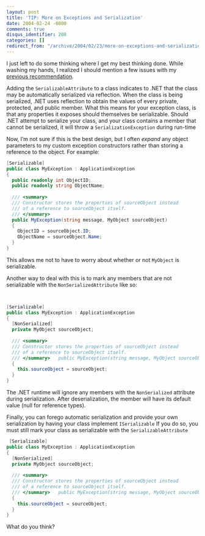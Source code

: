 ```yaml
---
layout: post
title: 'TIP: More on Exceptions and Serialization'
date: 2004-02-24 -0800
comments: true
disqus_identifier: 208
categories: []
redirect_from: "/archive/2004/02/23/more-on-exceptions-and-serialization.aspx/"
---
```


I just left to do some thinking where I get my best thinking done. While
washing my hands, I realized I should mention a few issues with my
[previous
recommendation](http://haacked.com/archive/2004/02/24/decorate-custom-exceptions-with-serializable-attribute.aspx "Decorate custom exceptions with serializable attribute").

Adding the `SerializableAttribute` to a class indicates to .NET that the
class may be automatically serialized via reflection. When the class is
being serialized, .NET uses reflection to obtain the values of every
private, protected, and public member. What this means for your
exception class, is that any properties it exposes should themselves be
serializable. Should .NET attempt to serialize your class, and your
class contains a member that cannot be serialized, it will throw a
`SerializationException` during run-time

Now, I’m not sure if this is the best design, but I often *expand* any
object parameters to my custom exception constructors rather than
storing a reference to the object. For example:

```csharp
[Serializable]
public class MyException : ApplicationException
{
  public readonly int ObjectID;
  public readonly string ObjectName;
    
  /// <summary>   
  /// Constructor stores the properties of sourceObject instead   
  /// of a reference to sourceObject itself.   
  /// </summary>   
  public MyException(string message, MyObject sourceObject)
  {
    ObjectID = sourceObject.ID;
    ObjectName = sourceObject.Name;
  }
}
```

This allows me not to have to worry about whether or not `MyObject` is
serializable.

Another way to deal with this is to mark any members that are not
serializable with the `NonSerializedAttribute` like so:

```csharp
 
```

```csharp
[Serializable]
public class MyException : ApplicationException
{
  [NonSerialized]
  private MyObject sourceObject;
    
  /// <summary>   
  /// Constructor stores the properties of sourceObject instead   
  /// of a reference to sourceObject itself.   
  /// </summary>   public MyException(string message, MyObject sourceObject)
  {
    this.sourceObject = sourceObject;
  }
}
```

The .NET runtime will ignore any members with the `NonSerialized`
attribute during serialization. After deserialization, the member will
have its default value (null for reference types).

Finally, you can forego automatic serialization and provide your own
serialization by having your class implement `ISerializable` If you do
so, you must still mark your class as serializable with the
`SerializableAttribute`

```csharp
 [Serializable]
public class MyException : ApplicationException
{
  [NonSerialized]
  private MyObject sourceObject;
    
  /// <summary>   
  /// Constructor stores the properties of sourceObject instead   
  /// of a reference to sourceObject itself.   
  /// </summary>   public MyException(string message, MyObject sourceObject)
  {
    this.sourceObject = sourceObject;
  }
}
```

What do you think?

